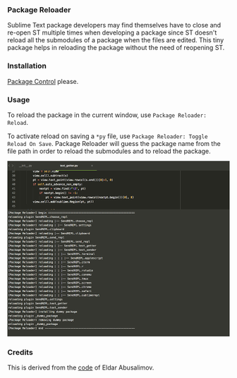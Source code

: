 ### Package Reloader

Sublime Text package developers may find themselves have to close and re-open
ST multiple times when developing a package since ST doesn't reload all the
submodules of a package when the files are edited. This tiny package helps in
reloading the package without the need of reopening ST.

### Installation

[Package Control](https://packagecontrol.io/) please.

### Usage

To reload the package in the current window, use `Package Reloader: Reload`.

To activate reload on saving a `*py` file, use `Package Reloader: Toggle Reload On Save`.
Package Reloader will guess the package name from the file path in order to reload the submodules
and to reload the package.

![](shot.png)


### Credits
This is derived from the [code](https://github.com/divmain/GitSavvy/blob/599ba3cdb539875568a96a53fafb033b01708a67/common/util/reload.py) of Eldar Abusalimov.
